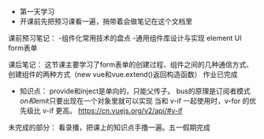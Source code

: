 - 第一天学习
- 开课前先把预习课看一遍，捎带着会做笔记在这个文档里

课前预习笔记：
-组件化常用技术的盘点
-通用组件库设计与实现
element UI form表单

课后笔记：
这节课主要学习了form表单的创建过程、组件之间的几种通信方式、创建组件的两种方式（new vue和vue.extend()返回构造函数）
作业已完成


- 知识点： 
provide和inject是单向的，只能父传子。 bus的原理是订阅者模式 $on和$emit只要出现在一个对象里就可以实现
当和 v-if 一起使用时，v-for 的优先级比 v-if 更高。 https://cn.vuejs.org/v2/api/#v-if


未完成的部分：
看录播，把课上的知识点手撸一遍。五一假期完成